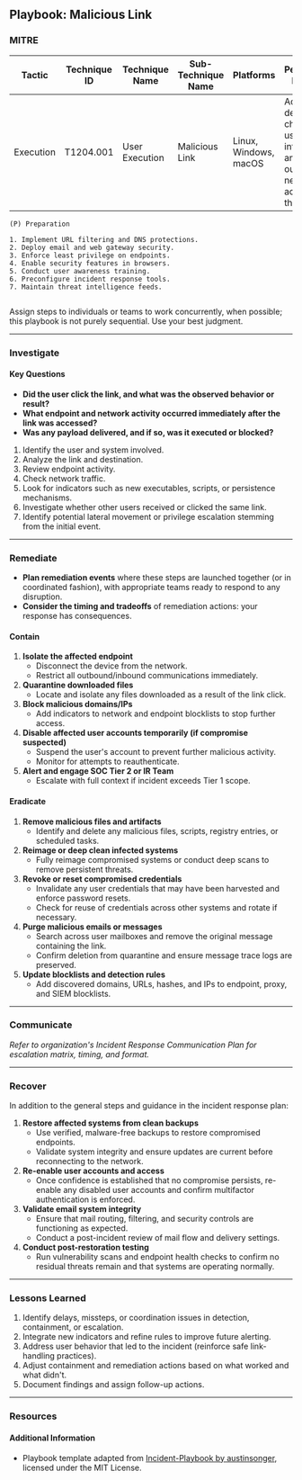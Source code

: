 ## Playbook: Malicious Link  
  
### MITRE

| Tactic | Technique ID | Technique Name | Sub-Technique Name | Platforms | Permissions Required |
| ------ | ------------ | -------------- | ------------------ |---------- |--------------------- |
|Execution|T1204.001    |User Execution  |Malicious Link      |Linux, Windows, macOS|Access to delivery channel, user interaction, and outbound network access from the host|


```
(P) Preparation

1. Implement URL filtering and DNS protections.
2. Deploy email and web gateway security.
3. Enforce least privilege on endpoints.
4. Enable security features in browsers.
5. Conduct user awareness training.
6. Preconfigure incident response tools.
7. Maintain threat intelligence feeds.
 
```
  
Assign steps to individuals or teams to work concurrently, when possible; this playbook is not purely sequential. Use your best judgment.

--------------

### Investigate

#### Key Questions
- **Did the user click the link, and what was the observed behavior or result?**
- **What endpoint and network activity occurred immediately after the link was accessed?**
- **Was any payload delivered, and if so, was it executed or blocked?**

1. Identify the user and system involved.
2. Analyze the link and destination.
3. Review endpoint activity.
4. Check network traffic.
5. Look for indicators such as new executables, scripts, or persistence mechanisms.
6. Investigate whether other users received or clicked the same link.
7. Identify potential lateral movement or privilege escalation stemming from the initial event.

--------------

### Remediate

* **Plan remediation events** where these steps are launched together (or in coordinated fashion), with appropriate teams ready to respond to any disruption.
* **Consider the timing and tradeoffs** of remediation actions: your response has consequences.

#### Contain

1. **Isolate the affected endpoint**
   - Disconnect the device from the network.
   - Restrict all outbound/inbound communications immediately.
2. **Quarantine downloaded files**
   - Locate and isolate any files downloaded as a result of the link click.
3. **Block malicious domains/IPs**
   - Add indicators to network and endpoint blocklists to stop further access.
4. **Disable affected user accounts temporarily (if compromise suspected)**
   - Suspend the user's account to prevent further malicious activity.
   - Monitor for attempts to reauthenticate.
5. **Alert and engage SOC Tier 2 or IR Team**
   - Escalate with full context if incident exceeds Tier 1 scope.

  
#### Eradicate

1. **Remove malicious files and artifacts**
   - Identify and delete any malicious files, scripts, registry entries, or scheduled tasks.
2. **Reimage or deep clean infected systems**
   - Fully reimage compromised systems or conduct deep scans to remove persistent threats.
3. **Revoke or reset compromised credentials**
   - Invalidate any user credentials that may have been harvested and enforce password resets.
   - Check for reuse of credentials across other systems and rotate if necessary.
4. **Purge malicious emails or messages**
   - Search across user mailboxes and remove the original message containing the link.
   - Confirm deletion from quarantine and ensure message trace logs are preserved.
5. **Update blocklists and detection rules**
   - Add discovered domains, URLs, hashes, and IPs to endpoint, proxy, and SIEM blocklists.
--------------

### Communicate

*Refer to organization's Incident Response Communication Plan for escalation matrix, timing, and format.*  

--------------

### Recover

In addition to the general steps and guidance in the incident response plan:

1. **Restore affected systems from clean backups**
   - Use verified, malware-free backups to restore compromised endpoints.
   - Validate system integrity and ensure updates are current before reconnecting to the network.
2. **Re-enable user accounts and access**
   - Once confidence is established that no compromise persists, re-enable any disabled user accounts and confirm multifactor authentication is enforced.
3. **Validate email system integrity**
   - Ensure that mail routing, filtering, and security controls are functioning as expected.
   - Conduct a post-incident review of mail flow and delivery settings.
4. **Conduct post-restoration testing**
   - Run vulnerability scans and endpoint health checks to confirm no residual threats remain and that systems are operating normally.

--------------
  
### Lessons Learned

1.  Identify delays, missteps, or coordination issues in detection, containment, or escalation.
2.  Integrate new indicators and refine rules to improve future alerting.
3.  Address user behavior that led to the incident (reinforce safe link-handling practices).
4.  Adjust containment and remediation actions based on what worked and what didn't.
5.  Document findings and assign follow-up actions.

 

--------------

### Resources

#### Additional Information

- Playbook template adapted from [Incident-Playbook by austinsonger](https://github.com/austinsonger/Incident-Playbook), licensed under the MIT License.


